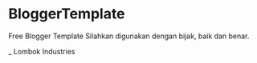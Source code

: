 # BloggerTemplate
Free Blogger Template
Silahkan digunakan dengan bijak, baik dan benar.


_
Lombok Industries

